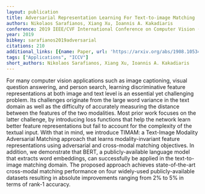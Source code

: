 ```yaml
---
layout: publication
title: Adversarial Representation Learning For Text-to-image Matching
authors: Nikolaos Sarafianos, Xiang Xu, Ioannis A. Kakadiaris
conference: 2019 IEEE/CVF International Conference on Computer Vision (ICCV)
year: 2019
bibkey: sarafianos2019adversarial
citations: 210
additional_links: [{name: Paper, url: 'https://arxiv.org/abs/1908.10534'}]
tags: ["Applications", "ICCV"]
short_authors: Nikolaos Sarafianos, Xiang Xu, Ioannis A. Kakadiaris
---
```

For many computer vision applications such as image captioning, visual
question answering, and person search, learning discriminative feature
representations at both image and text level is an essential yet challenging
problem. Its challenges originate from the large word variance in the text
domain as well as the difficulty of accurately measuring the distance between
the features of the two modalities. Most prior work focuses on the latter
challenge, by introducing loss functions that help the network learn better
feature representations but fail to account for the complexity of the textual
input. With that in mind, we introduce TIMAM: a Text-Image Modality Adversarial
Matching approach that learns modality-invariant feature representations using
adversarial and cross-modal matching objectives. In addition, we demonstrate
that BERT, a publicly-available language model that extracts word embeddings,
can successfully be applied in the text-to-image matching domain. The proposed
approach achieves state-of-the-art cross-modal matching performance on four
widely-used publicly-available datasets resulting in absolute improvements
ranging from 2% to 5% in terms of rank-1 accuracy.